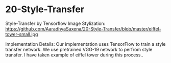 # 20-Style-Transfer
Style-Transfer by Tensorflow
Image Stylization:
https://github.com/AaradhyaSaxena/20-Style-Transfer/blob/master/eiffel-tower-small.jpg


Implementation Details:
  Our implementation uses TensorFlow to train a style transfer network.
  We use pretrained VGG-19 network to perfrom style transfer.
  I have taken example of eiffel tower during this process..
